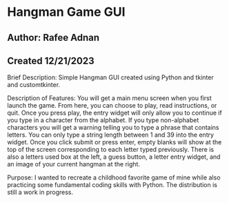 # Hangman Game GUI
## Author: Rafee Adnan
## Created 12/21/2023 

Brief Description: Simple Hangman GUI created using Python and tkinter and customtkinter.

Description of Features: You will get a main menu screen when you first launch the game. From here, you can choose to play, read instructions, or quit.
Once you press play, the entry widget will only allow you to continue if you type in a character from the alphabet. If you type non-alphabet characters you will 
get a warning telling you to type a phrase that contains letters. You can only type a string length between 1 and 39 into the entry widget. 
Once you click submit or press enter, empty blanks will show at the top of the screen corresponding to each letter typed previously.
There is also a letters used box at the left, a guess button, a letter entry widget, and an image of your current hangman at the right.

Purpose: 
I wanted to recreate a childhood favorite game of mine while also practicing some fundamental coding skills with Python. The distribution is still a work in progress.   
